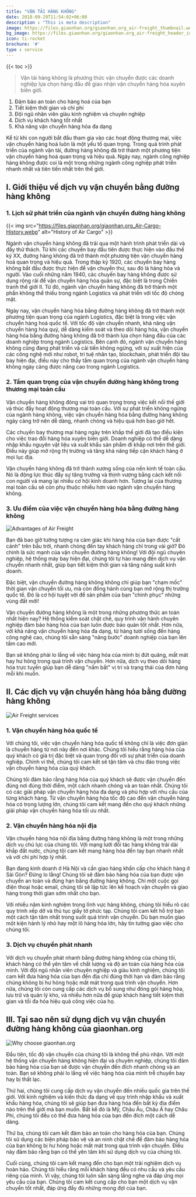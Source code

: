 ```yaml
---
title: "VẬN TẢI HÀNG KHÔNG"
date: 2018-09-29T11:54:02+06:00
description : "This is meta description"
image: https://files.giaonhan.org/giaonhan.org_air-freight_thumbnail.webp
bg_image: https://files.giaonhan.org/giaonhan.org_air-freight_header_img.webp
icon: ti-rocket
brochure: '#'
type : service
---
```

{{< toc >}}

>Vận tải hàng không là phương thức vận chuyển được các doanh nghiệp lựa chọn hàng đầu để giao nhận vận chuyển hàng hóa xuyên biên giới.

1. Đảm bảo an toàn cho hàng hoá của bạn
2. Tiết kiệm thời gian và chi phí
3. Đội ngũ nhân viên giàu kinh nghiệm và chuyên nghiệp
4. Dịch vụ khách hàng tốt nhất
5. Khả năng vận chuyển hàng hóa đa dạng

Kể từ khi con người bắt đầu tham gia vào các hoạt động thương mại, việc vận chuyển hàng hoá luôn là một yếu tố quan trọng. Trong quá trình phát triển của ngành vận tải, đường hàng không đã trở thành một phương tiện vận chuyển hàng hoá quan trọng và hiệu quả. Ngày nay, ngành công nghiệp hàng không được coi là một trong những ngành công nghiệp phát triển nhanh nhất và tiên tiến nhất trên thế giới.

## I. Giới thiệu về dịch vụ vận chuyển bằng đường hàng không

### 1. Lịch sử phát triển của ngành vận chuyển đường hàng không
{{< img src="https://files.giaonhan.org/giaonhan.org_Air-Cargo-History.webp" alt="History of Air Cargo" >}}

Ngành vận chuyển hàng không đã trải qua một hành trình phát triển dài và đầy thử thách. Từ khi các chuyến bay đầu tiên được thực hiện vào đầu thế kỷ XX, đường hàng không đã trở thành một phương tiện vận chuyển hàng hoá quan trọng và hiệu quả. Trong thập kỷ 1920, các chuyến bay hàng không bắt đầu được thực hiện để vận chuyển thư, sau đó là hàng hóa và người. Vào cuối những năm 1940, các chuyến bay hàng không được sử dụng rộng rãi để vận chuyển hàng hóa quân sự, đặc biệt là trong Chiến tranh thế giới II. Từ đó, ngành vận chuyển hàng không đã trở thành một phần không thể thiếu trong ngành Logistics và phát triển với tốc độ chóng mặt.

Ngày nay, vận chuyển hàng hóa bằng đường hàng không đã trở thành một phương tiện quan trọng của ngành Logistics, đặc biệt là trong việc vận chuyển hàng hoá quốc tế. Với tốc độ vận chuyển nhanh, khả năng vận chuyển hàng hóa quý, dễ dàng kiểm soát và theo dõi hàng hóa, vận chuyển hàng hóa bằng đường hàng không đã trở thành lựa chọn hàng đầu của các doanh nghiệp trong ngành Logistics. Bên cạnh đó, ngành vận chuyển hàng không cũng đang phát triển và cải tiến không ngừng, với sự xuất hiện của các công nghệ mới như robot, trí tuệ nhân tạo, blockchain, phát triển đội tàu bay hiện đại, điều này cho thấy tầm quan trọng của ngành vận chuyển hàng không ngày càng được nâng cao trong ngành Logistics.

### 2. Tầm quan trọng của vận chuyển đường hàng không trong thương mại toàn cầu

Vận chuyển hàng không đóng vai trò quan trọng trong việc kết nối thế giới và thúc đẩy hoạt động thương mại toàn cầu. Với sự phát triển không ngừng của ngành hàng không, việc vận chuyển hàng hóa bằng đường hàng không ngày càng trở nên dễ dàng, nhanh chóng và hiệu quả hơn bao giờ hết.

Các chuyến bay thương mại hàng ngày trên khắp thế giới đã tạo điều kiện cho việc trao đổi hàng hóa xuyên biên giới. Doanh nghiệp có thể dễ dàng nhập khẩu nguyên vật liệu và xuất khẩu sản phẩm đi khắp nơi trên thế giới. Điều này giúp mở rộng thị trường và tăng khả năng tiếp cận khách hàng ở mọi lục địa.

Vận chuyển hàng không đã trở thành xương sống của nền kinh tế toàn cầu. Nó là động lực thúc đẩy sự tăng trưởng và thịnh vượng bằng cách kết nối con người và mang lại nhiều cơ hội kinh doanh hơn. Tương lai của thương mại toàn cầu sẽ còn phụ thuộc nhiều hơn vào ngành vận chuyển hàng không.

### 3. Ưu điểm của việc vận chuyển hàng hóa bằng đường hàng không

![Advantages of Air Freight](https://files.giaonhan.org/giaonhan.org_Advantages-of-Air-Freight.webp)

Bạn đã bao giờ tưởng tượng ra cảm giác khi hàng hóa của bạn được "cất cánh" trên bầu trời, nhanh chóng đến tay khách hàng chỉ trong vài giờ? Đó chính là sức mạnh của vận chuyển đường hàng không! Với đội ngũ chuyên nghiệp, hệ thống máy bay hiện đại, chúng tôi tự hào mang đến dịch vụ vận chuyển nhanh nhất, giúp bạn tiết kiệm thời gian và tăng năng suất kinh doanh.

Đặc biệt, vận chuyển đường hàng không không chỉ giúp bạn "chạm mốc" thời gian vận chuyển tối ưu, mà còn đồng hành cùng bạn mở rộng thị trường quốc tế. Đó là cơ hội tuyệt vời để sản phẩm của bạn "chinh phục" những vùng đất mới!

Vận chuyển đường hàng không là một trong những phương thức an toàn nhất hiện nay? Hệ thống kiểm soát chặt chẽ, quy trình vận hành chuyên nghiệp đảm bảo hàng hóa của bạn luôn được bảo quản tốt nhất. Hơn nữa, với khả năng vận chuyển hàng hóa đa dạng, từ hàng tươi sống đến hàng công nghệ cao, chúng tôi sẵn sàng "nâng bước" doanh nghiệp của bạn lên tầm cao mới.

Bạn sẽ không phải lo lắng về việc hàng hóa của mình bị đứt quãng, mất mát hay hư hỏng trong quá trình vận chuyển. Hơn nữa, dịch vụ theo dõi hàng hóa trực tuyến giúp bạn dễ dàng "nắm bắt" vị trí và trạng thái của đơn hàng mỗi khi muốn.

## II. Các dịch vụ vận chuyển hàng hóa bằng đường hàng không

![Air Freight services](https://files.giaonhan.org/giaonhan.org_Air-Freight-services.webp)

### 1. Vận chuyển hàng hóa quốc tế

Với chúng tôi, việc vận chuyển hàng hóa quốc tế không chỉ là việc đơn giản là chuyển hàng từ nơi này đến nơi khác. Chúng tôi hiểu rằng hàng hóa của quý khách có giá trị đặc biệt và quan trọng đối với sự phát triển của doanh nghiệp. Chính vì thế, chúng tôi cam kết sẽ tận tâm và chu đáo trong việc vận chuyển hàng hóa của quý khách.

Chúng tôi đảm bảo rằng hàng hóa của quý khách sẽ được vận chuyển đến đúng nơi đúng thời điểm, một cách nhanh chóng và an toàn nhất. Chúng tôi có các giải pháp vận chuyển hàng hóa đa dạng và phù hợp với nhu cầu của từng khách hàng. Từ vận chuyển hàng hóa tốc độ cao đến vận chuyển hàng hóa có trọng lượng lớn, chúng tôi cam kết mang đến cho quý khách những giải pháp vận chuyển hàng hóa tối ưu nhất.

### 2. Vận chuyển hàng hóa nội địa

Vận chuyển hàng hóa nội địa bằng đường hàng không là một trong những dịch vụ chủ lực của chúng tôi. Với mạng lưới đối tác hàng không trải dài khắp đất nước, chúng tôi cam kết mang hàng hóa đến tay bạn nhanh nhất và với chi phí hợp lý nhất.

Bạn đang kinh doanh ở Hà Nội và cần giao hàng khẩn cấp cho khách hàng ở Sài Gòn? Đừng lo lắng! Chúng tôi sẽ đảm bảo hàng hóa của bạn được vận chuyển an toàn và đúng hạn bằng đường hàng không. Chỉ một cuộc gọi điện thoại hoặc email, chúng tôi sẽ lập tức lên kế hoạch vận chuyển và giao hàng trong thời gian sớm nhất cho bạn.

Với nhiều năm kinh nghiệm trong lĩnh vực hàng không, chúng tôi hiểu rõ các quy trình xếp dỡ và thủ tục giấy tờ phức tạp. Chúng tôi cam kết hỗ trợ bạn một cách tận tâm nhất trong suốt quá trình vận chuyển. Dù bạn muốn giao một kiện hành lý nhỏ hay một lô hàng hóa lớn, hãy tin tưởng giao việc cho chúng tôi.

### 3. Dịch vụ chuyển phát nhanh

Với dịch vụ chuyển phát nhanh bằng đường hàng không của chúng tôi, khách hàng có thể yên tâm về chất lượng và độ an toàn của hàng hóa của mình. Với đội ngũ nhân viên chuyên nghiệp và giàu kinh nghiệm, chúng tôi cam kết đưa hàng hóa của bạn đến địa chỉ đúng thời hạn và đảm bảo rằng chúng không bị hư hỏng hoặc mất mát trong quá trình vận chuyển. Hơn nữa, chúng tôi còn cung cấp các dịch vụ bổ sung như đóng gói hàng hóa, lưu trữ và quản lý kho, và nhiều hơn nữa để giúp khách hàng tiết kiệm thời gian và tối đa hóa hiệu quả công việc của họ.

## III. Tại sao nên sử dụng dịch vụ vận chuyển đường hàng không của giaonhan.org

![Why choose giaonhan.org](https://files.giaonhan.org/giaonhan.org_why-choose-us.webp)

Đầu tiên, tốc độ vận chuyển của chúng tôi là không thể phủ nhận. Với một hệ thống vận chuyển hàng không hiện đại và chuyên nghiệp, chúng tôi đảm bảo hàng hóa của bạn sẽ được vận chuyển đến đích nhanh chóng và an toàn. Bạn sẽ không phải lo lắng về việc hàng hóa của mình trễ chuyến bay hay bị thất lạc.

Thứ hai, chúng tôi cung cấp dịch vụ vận chuyển đến nhiều quốc gia trên thế giới. Với kinh nghiệm và kiến thức đa dạng về quy trình nhập khẩu và xuất khẩu hàng hóa, chúng tôi sẽ giúp bạn đưa hàng hóa đến bất kỳ địa điểm nào trên thế giới mà bạn muốn. Bất kể đó là Mỹ, Châu Âu, Châu Á hay Châu Phi, chúng tôi đều có thể đưa hàng hóa của bạn đến đích một cách dễ dàng.

Thứ ba, chúng tôi cam kết đảm bảo an toàn cho hàng hóa của bạn. Chúng tôi sử dụng các biện pháp bảo vệ và an ninh chặt chẽ để đảm bảo hàng hóa của bạn không bị hư hỏng hoặc mất mát trong quá trình vận chuyển. Điều này đảm bảo rằng bạn có thể yên tâm khi sử dụng dịch vụ của chúng tôi.

Cuối cùng, chúng tôi cam kết mang đến cho bạn một trải nghiệm dịch vụ hoàn hảo. Chúng tôi hiểu rằng mỗi khách hàng đều có nhu cầu và yêu cầu riêng của mình. Vì vậy, chúng tôi luôn sẵn sàng lắng nghe và đáp ứng mọi yêu cầu của bạn. Chúng tôi cam kết cung cấp cho bạn một dịch vụ vận chuyển tốt nhất, đáp ứng đầy đủ những mong đợi của bạn.

